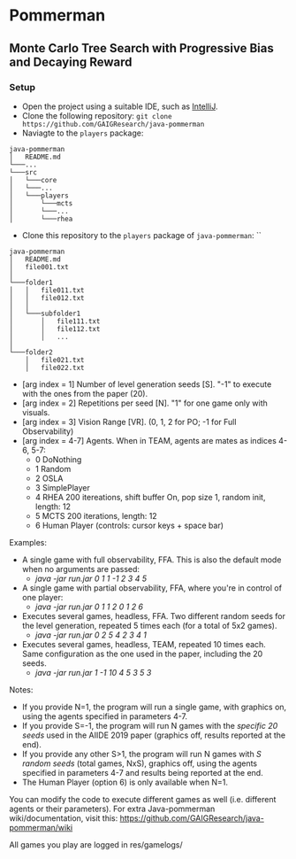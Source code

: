 # Pommerman

## Monte Carlo Tree Search with Progressive Bias and Decaying Reward

### Setup

* Open the project using a suitable IDE, such as [IntelliJ](https://www.jetbrains.com/idea/).
* Clone the following repository: `git clone https://github.com/GAIGResearch/java-pommerman`
* Naviagte to the `players` package:
```
java-pommerman
│   README.md  
└───...
└───src
│   └───core 
│   └───...                
│   └───players 
│       └───mcts
│       └───... 
│       └───rhea
```

* Clone this repository to the `players` package of `java-pommerman`: ``  
```
java-pommerman
│   README.md
│   file001.txt    
│
└───folder1
│   │   file011.txt
│   │   file012.txt
│   │
│   └───subfolder1
│       │   file111.txt
│       │   file112.txt
│       │   ...
│   
└───folder2
    │   file021.txt
    │   file022.txt
```

* \[arg index = 1\] Number of level generation seeds \[S\]. "-1" to execute with the ones from the paper (20). <br>
* \[arg index = 2\] Repetitions per seed \[N\]. "1" for one game only with visuals. <br>
* \[arg index = 3\] Vision Range \[VR\]. (0, 1, 2 for PO; -1 for Full Observability)<br>
* \[arg index = 4-7\] Agents. When in TEAM, agents are mates as indices 4-6, 5-7: <br>
	* 0 DoNothing <br>
	* 1 Random <br>
	* 2 OSLA <br>
	* 3 SimplePlayer <br>
	* 4 RHEA 200 itereations, shift buffer On, pop size 1, random init, length: 12 <br>
	* 5 MCTS 200 iterations, length: 12 <br>
	* 6 Human Player (controls: cursor keys + space bar)  <br>


Examples: 
 * A single game with full observability, FFA. This is also the default mode when no arguments are passed:
 	* *java -jar run.jar 0 1 1 -1 2 3 4 5*
 * A single game with partial observability, FFA, where you're in control of one player:
 	* *java -jar run.jar 0 1 1 2 0 1 2 6*
 * Executes several games, headless, FFA. Two different random seeds for the level generation, repeated 5 times each (for a total of 5x2 games). 
 	* *java -jar run.jar 0 2 5 4 2 3 4 1* 
 * Executes several games, headless, TEAM, repeated 10 times each. Same configuration as the one used in the paper, including the 20 seeds.
 	* *java -jar run.jar 1 -1 10 4 5 3 5 3* 


Notes:
 * If you provide N=1, the program will run a single game, with graphics on, using the agents specified in parameters 4-7.
 * If you provide S=-1, the program will run N games with the *specific _20_ seeds* used in the AIIDE 2019 paper (graphics off, results reported at the end).
 * If you provide any other S>1, the program will run N games with *_S_ random seeds* (total games, NxS), graphics off, using the agents specified in parameters 4-7 and results being reported at the end.
 * The Human Player (option 6) is only available when N=1.

You can modify the code to execute different games as well (i.e. different agents or their parameters). For extra Java-pommerman wiki/documentation, visit this: https://github.com/GAIGResearch/java-pommerman/wiki

All games you play are logged in res/gamelogs/



